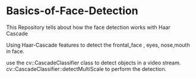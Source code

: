 # Basics-of-Face-Detection
This Repository tells about how the face detection works with Haar Cascade

Using Haar-Cascade features to detect the frontal_face , eyes, nose,mouth in face.

  use the cv::CascadeClassifier class to detect objects in a video stream.
  cv::CascadeClassifier::detectMultiScale to perform the detection.
